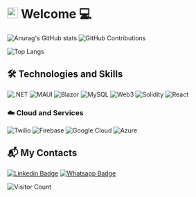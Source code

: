 # <img src="https://media.giphy.com/media/hvRJCLFzcasrR4ia7z/giphy.gif" width="25px"> Welcome  💻  

![Anurag's GitHub stats](https://github-readme-stats.vercel.app/api?username=cleberlucas&show_icons=true&theme=tokyonight)
![GitHub Contributions](https://github-readme-streak-stats.herokuapp.com/?user=cleberlucas&theme=tokyonight)

![Top Langs](https://github-readme-stats.vercel.app/api/top-langs/?username=cleberlucas&theme=tokyonight)

## 🛠️ Technologies and Skills
![.NET](https://img.shields.io/badge/.NET-512BD4?style=for-the-badge&logo=.net&logoColor=white)
![MAUI](https://img.shields.io/badge/MAUI-5E2A84?style=for-the-badge&logo=maui&logoColor=white)
![Blazor](https://img.shields.io/badge/Blazor-5A2A84?style=for-the-badge&logo=blazor&logoColor=white)
![MySQL](https://img.shields.io/badge/MySQL-4479A1?style=for-the-badge&logo=mysql&logoColor=white)
![Web3](https://img.shields.io/badge/Web3-652F6F?style=for-the-badge&logo=ethereum&logoColor=white)
![Solidity](https://img.shields.io/badge/Solidity-363636?style=for-the-badge&logo=solidity&logoColor=white)
![React](https://img.shields.io/badge/React-61DAFB?style=for-the-badge&logo=react&logoColor=black)

### ☁️ Cloud and Services
![Twilio](https://img.shields.io/badge/Twilio-FF4F00?style=for-the-badge&logo=twilio&logoColor=white)
![Firebase](https://img.shields.io/badge/Firebase-FFCA28?style=for-the-badge&logo=firebase&logoColor=black)
![Google Cloud](https://img.shields.io/badge/Google_Cloud-4285F4?style=for-the-badge&logo=google-cloud&logoColor=white)
![Azure](https://img.shields.io/badge/Azure-0089D6?style=for-the-badge&logo=azure&logoColor=white)

## 📬 My Contacts
[![Linkedin Badge](https://img.shields.io/badge/LinkedIn-0077B5?style=for-the-badge&logo=linkedin&logoColor=white&link=https://www.linkedin.com/in/cleber-lucas-599bb11b2/)](https://www.linkedin.com/in/cleber-lucas-599bb11b2/)
[![Whatsapp Badge](https://img.shields.io/badge/WhatsApp-25D366?style=for-the-badge&logo=whatsapp&logoColor=white&link=https://api.whatsapp.com/send?phone=5535997518278)](https://api.whatsapp.com/send?phone=5535997518278)

![Visitor Count](https://profile-counter.glitch.me/cleberlucas/count.svg)
